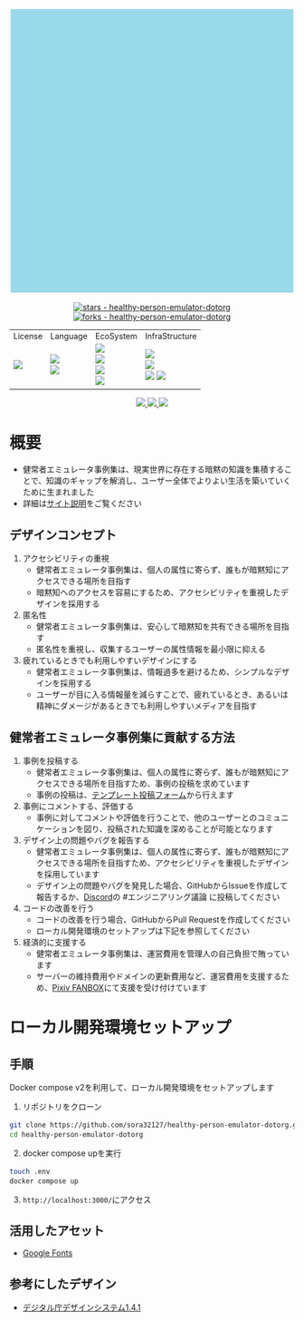 <p align="center">
<img src = ./public/favicon.ico width=500>
</p>

<div align="center">
 <a href="https://github.com/sora32127/healthy-person-emulator-dotorg">
   <img src="https://img.shields.io/github/stars/sora32127/healthy-person-emulator-dotorg?style=social" alt="stars - healthy-person-emulator-dotorg"/> 
 </a>
 <a href="https://github.com/sora32127/healthy-person-emulator-dotorg">
   <img src="https://img.shields.io/github/forks/sora32127/healthy-person-emulator-dotorg?style=social" alt="forks - healthy-person-emulator-dotorg"/>
 </a>
</div>

<table align="center">
  <tr>
    <td>License</td>
    <td>Language</td>
    <td>EcoSystem</td>
    <td>InfraStructure</td>
  </tr>
  <tr>
    <td>
      <a href="./LICENSE">
        <img src="https://www.gnu.org/graphics/gplv3-or-later.svg">
      </a>
    </td>
    <td>
      <img src="https://img.shields.io/badge/-typescript-EEE.svg?logo=TypeScript&style=flat">
      <br>
      <img src="https://img.shields.io/badge/-Remix-EEE.svg?logo=Remix&style=flat">
    </td>
    <td>
      <img src="https://img.shields.io/badge/-vite-EEE.svg?logo=vite&style=flat">
      <br>
      <img src="https://img.shields.io/badge/-prisma-EEE.svg?logo=prisma&style=flat">
      <br>
      <img src="https://img.shields.io/badge/-playwright-EEE.svg?logo=playwright&style=flat">
      <br>
      <img src="https://img.shields.io/badge/-tailwindcss-EEE.svg?logo=tailwindcss&style=flat">
    </td>
    <td>
      <img src="https://img.shields.io/badge/-vercel-EEE.svg?logo=vercel&style=flat">
      <br>
      <img src="https://img.shields.io/badge/-supabase-EEE.svg?logo=supabase&style=flat">
      <br>
      <img src="https://img.shields.io/badge/-cloudflare-EEE.svg?logo=cloudflare&style=flat">
      <img src="https://img.shields.io/badge/-newrelic-EEE.svg?logo=newrelic&style=flat">
    </td>
  </tr>
</table>

<div align="center">
 <a href="https://twitter.com/helthypersonemu">
   <img src="https://img.shields.io/twitter/url/https/twitter.com/cloudposse.svg?style=social&label=Follow%20X%20Bot">
 </a>
 <a href="https://bsky.app/profile/helthypersonemu.bsky.social">
   <img src="https://img.shields.io/badge/-bluesky-EEE.svg?logo=bluesky&style=flat&label=Follow">
 </a>
 <a href="https://misskey.io/@helthypersonemu">
   <img src="https://img.shields.io/badge/-misskey-EEE.svg?logo=misskey&style=flat&label=Follow">
 </a>
</div>


# 概要
- 健常者エミュレータ事例集は、現実世界に存在する暗黙の知識を集積することで、知識のギャップを解消し、ユーザー全体でよりよい生活を築いていくために生まれました
- 詳細は[サイト説明](https://healthy-person-emulator.org/readme)をご覧ください

## デザインコンセプト
1. アクセシビリティの重視
    * 健常者エミュレータ事例集は、個人の属性に寄らず、誰もが暗黙知にアクセスできる場所を目指す
    * 暗黙知へのアクセスを容易にするため、アクセシビリティを重視したデザインを採用する
2. 匿名性
    * 健常者エミュレータ事例集は、安心して暗黙知を共有できる場所を目指す
    * 匿名性を重視し、収集するユーザーの属性情報を最小限に抑える
3. 疲れているときでも利用しやすいデザインにする
   * 健常者エミュレータ事例集は、情報過多を避けるため、シンプルなデザインを採用する
   * ユーザーが目に入る情報量を減らすことで、疲れているとき、あるいは精神にダメージがあるときでも利用しやすいメディアを目指す

## 健常者エミュレータ事例集に貢献する方法
1. 事例を投稿する
   * 健常者エミュレータ事例集は、個人の属性に寄らず、誰もが暗黙知にアクセスできる場所を目指すため、事例の投稿を求めています
   * 事例の投稿は、[テンプレート投稿フォーム](https://healthy-person-emulator.org/post)から行えます
2. 事例にコメントする、評価する
    * 事例に対してコメントや評価を行うことで、他のユーザーとのコミュニケーションを図り、投稿された知識を深めることが可能となります
3. デザイン上の問題やバグを報告する
    * 健常者エミュレータ事例集は、個人の属性に寄らず、誰もが暗黙知にアクセスできる場所を目指すため、アクセシビリティを重視したデザインを採用しています
    * デザイン上の問題やバグを発見した場合、GitHubからIssueを作成して報告するか、[Discord](https://discord.com/invite/sQehNGTnSg)の #エンジニアリング議論 に投稿してください
4. コードの改善を行う
    * コードの改善を行う場合、GitHubからPull Requestを作成してください
    * ローカル開発環境のセットアップは下記を参照してください
5. 経済的に支援する
    * 健常者エミュレータ事例集は、運営費用を管理人の自己負担で賄っています
    * サーバーの維持費用やドメインの更新費用など、運営費用を支援するため、[Pixiv FANBOX](https://contradiction29.fanbox.cc/)にて支援を受け付けています


# ローカル開発環境セットアップ

## 手順
Docker compose v2を利用して、ローカル開発環境をセットアップします

1. リポジトリをクローン
```bash
git clone https://github.com/sora32127/healthy-person-emulator-dotorg.git
cd healthy-person-emulator-dotorg
```
2. docker compose upを実行
```bash
touch .env
docker compose up
```

3. `http://localhost:3000/`にアクセス


## 活用したアセット
- [Google Fonts](https://fonts.google.com/)

## 参考にしたデザイン
- [デジタル庁デザインシステム1.4.1](https://www.figma.com/community/file/1255349027535859598/design-system-1-4-1)